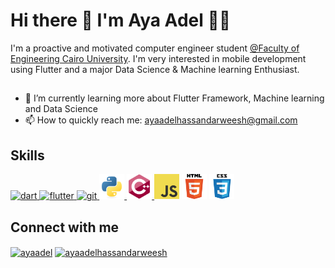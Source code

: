 
# Hi there 👋 I'm Aya Adel 👩‍💻

I'm a proactive and motivated computer engineer student <a href="http://eng.cu.edu.eg/ar/">@Faculty of Engineering Cairo University</a>. I'm very interested in mobile development using Flutter and a major Data Science & Machine learning Enthusiast.

## 
- 🌱 I’m currently learning more about Flutter Framework, Machine learning and Data Science 
- 📫 How to quickly reach me:  ayaadelhassandarweesh@gmail.com 


<h2 align="left">Skills</h2>
<p align="left"> <a href="https://developer.android.com" target="_blank" rel="noreferrer"> </a> <a href="https://dart.dev" target="_blank" rel="noreferrer"> <img src="https://www.vectorlogo.zone/logos/dartlang/dartlang-icon.svg" alt="dart" width="40" height="40"/> </a> <a href="https://flutter.dev" target="_blank" rel="noreferrer"> <img src="https://www.vectorlogo.zone/logos/flutterio/flutterio-icon.svg" alt="flutter" width="40" height="40"/> </a> <a href="https://git-scm.com/" target="_blank" rel="noreferrer"> <img src="https://www.vectorlogo.zone/logos/git-scm/git-scm-icon.svg" alt="git" width="40" height="40"/> </a> <a href="https://www.python.org" target="_blank" rel="noreferrer"> <img src="https://raw.githubusercontent.com/devicons/devicon/master/icons/python/python-original.svg" alt="python" width="40" height="40"/> <a href="https://www.w3schools.com/cpp/" target="_blank" rel="noreferrer"> <img src="https://raw.githubusercontent.com/devicons/devicon/master/icons/cplusplus/cplusplus-original.svg" alt="cplusplus" width="40" height="40"/> </a> 
<img src="https://raw.githubusercontent.com/github/explore/80688e429a7d4ef2fca1e82350fe8e3517d3494d/topics/javascript/javascript.png" alt="JS" width="40" height="40"/> 
  <img src="https://raw.githubusercontent.com/github/explore/80688e429a7d4ef2fca1e82350fe8e3517d3494d/topics/html/html.png" alt="HTML" width="40" height="40"/>
 <img src="https://raw.githubusercontent.com/github/explore/80688e429a7d4ef2fca1e82350fe8e3517d3494d/topics/css/css.png" alt="CSS" width="40" height="40"/>
  </p>
  
  
<h2 align="left">Connect with me</h2>
<p align="left">
<a href="www.linkedin.com/in/aya-adel-834a17175" target="blank"><img align="center" src="https://raw.githubusercontent.com/rahuldkjain/github-profile-readme-generator/master/src/images/icons/Social/linked-in-alt.svg" alt="ayaadel" height="30" width="40" /></a>
<a href="https://www.facebook.com/ayaadelhassandarweesh/" target="blank"><img align="center" src="https://raw.githubusercontent.com/rahuldkjain/github-profile-readme-generator/master/src/images/icons/Social/facebook.svg" alt="ayaadelhassandarweesh" height="30" width="40" /></a>
</p>
